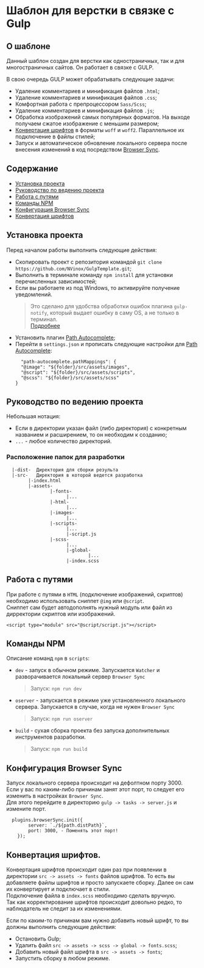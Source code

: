 # Шаблон для верстки в связке с Gulp

## О шаблоне

Данный шаблон создан для верстки как одностраничных, так и для многостраничных сайтов. Он работает в связке с GULP.

В свою очередь GULP может обрабатывать следующие задачи:

- Удаление комментариев и минификация файлов `.html`;
- Удаление комментариев и минификация файлов `.css`;
- Комфортная работа с препроцессором `Sass/Scss`;
- Удаление комментариев и минификация файлов `.js`;
- Обработка изображений самых популярных форматов. На выходе получаем сжатое изображение с меньшим размером;
- [Конвертация шрифтов](#конвертация-шрифтов) в форматы `woff` и `woff2`. Параллельное их подключение в файлы стилей;
- Запуск и автоматическое обновление локального сервера после внесения изменений в код посредством [Browser Sync](#конфигурация-browser-sync).

## Содержание

- [Установка проекта](#установка-проекта)
- [Руководство по ведению проекта](#руководство-по-ведению-проекта)
- [Работа с путями](#работа-с-путями)
- [Команды NPM](#команды-npm)
- [Конфигурация Browser Sync](#конфигурация-browser-sync)
- [Конвертация шрифтов](#конвертация-шрифтов)

## Установка проекта

Перед началом работы выполнить следующие действия:

- Скопировать проект с репозитория командой `git clone https://github.com/NVinox/GulpTemplate.git`;
- Выполнить в терминале команду `npm install` для установки перечисленных зависимостей;
- Если вы работаете из под Windows, то активируйте получение уведомлений.
  > Это сделано для удобства обработки ошибок плагина `gulp-notify`, который выдает ошибку в саму OS, а не только в терминал.<br>[Подробнее](https://www.npmjs.com/package/gulp-notify "Ссылка на пакет gulp-notify")
- Установить плагин [Path Autocomplete](https://marketplace.visualstudio.com/items?itemName=ionutvmi.path-autocomplete, "Ссылка на страницу плагина");
- Перейти в `settings.json` и прописать следующие настройки для [Path Autocomplete](https://marketplace.visualstudio.com/items?itemName=ionutvmi.path-autocomplete, "Ссылка на страницу плагина"):
  ```
    "path-autocomplete.pathMappings": {
  	"@image": "${folder}/src/assets/images",
  	"@script": "${folder}/src/assets/scripts",
  	"@scss": "${folder}/src/assets/scss"
  }
  ```

## Руководство по ведению проекта

Небольшая нотация:

- Если в директории указан файл (либо директория) с конкретным названием и расширением, то он необходим к созданию;
- `...` - любое количество директорий.

### Расположение папок для разработки

```
  |-dist-  Директория для сборки результа
  |-src-   Директория в которой ведется разработка
        |-index.html
        |-assets-
                |-fonts-
                      |...
                |-html-
                      |...
                |-images-
                      |...
                |-scripts-
                      |...
                      |-script.js
                |-scss-
                      |...
                      |-global-
                              |...
                      |-index.scss
```

## Работа с путями

При работе с путями в `HTML` (подключение изображений, скриптов) необходимо использовать сниппет `@img` или `@script`.<br>
Сниппет сам будет автодополнять нужный модуль или файл из дирректории скриптов или изображений.

```
<script type="module" src="@script/script.js"></script>
```

## Команды NPM

Описание команд `npm` в `scripts`:

- `dev` - запуск в обычном режиме. Запускается `Watcher` и разворачивается локальный сервер `Browser Sync`
  > Запуск: `npm run dev`
- `oserver` - запускается в режиме уже установленного локального сервера. Запускается в случае, когда не нужен `Browser Sync`
  > Запуск: `npm run oserver`
- `build` - сухая сборка проекта без запуска дополнительных инструментов разработки.
  > Запуск: `npm run build`

## Конфигурация Browser Sync

Запуск локального сервера происходит на дефолтном порту 3000.<br>
Если у вас по каким-либо причинам занят этот порт, то следует его изменить в настройках `Browser Sync`.<br>
Для этого перейдите в директорию `gulp -> tasks -> server.js` и измените порт.

```
  plugins.browserSync.init({
		server: `./${path.distPath}`,
		port: 3000, - Поменять этот порт!
	});
```

## Конвертация шрифтов.

Конвертация шрифтов происходит один раз при появлении в директории `src -> assets -> fonts` файлов шрифтов. То есть вы добавляете файлы шрифтов и просто запускаете сборку. Далее он сам их конвертирует и подключает в стили.<br>
Подключение файла в `index.scss` необходимо сделать вручную.<br>
Так как корректирование шрифтов происходит довольно редко, то наблюдатель не следит за их изменениями.

Если по каким-то причинам вам нужно добавить новый шрифт, то вы должны выполнить следующие действия:

- Остановить Gulp;
- Удалить файл `src -> assets -> scss -> global -> fonts.scss`;
- Добавить новый файл шрифта в `src -> assets -> fonts`;
- Запустить сборку в любом режиме.

